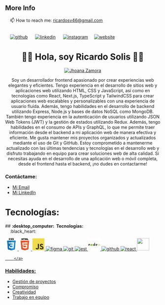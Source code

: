 
## More Info

&nbsp;&nbsp;&nbsp;&nbsp;📫 How to reach me: ricardosv46@gmail.com <br><br>

&nbsp;&nbsp;&nbsp;&nbsp;[<img src='https://cdn.jsdelivr.net/npm/simple-icons@3.0.1/icons/github.svg' alt='github' height='40'>](https://github.com/Richxdd)
&nbsp;&nbsp;&nbsp;&nbsp; [<img src='https://cdn.jsdelivr.net/npm/simple-icons@3.0.1/icons/linkedin.svg' alt='linkedin' height='40'>](https://www.linkedin.com/in/ricardosv46/)
&nbsp;&nbsp;&nbsp;&nbsp; [<img src='https://cdn.jsdelivr.net/npm/simple-icons@3.0.1/icons/instagram.svg' alt='instagram' height='40'>](https://www.instagram.com/ricardosv46/)
&nbsp;&nbsp;&nbsp;&nbsp;[<img src='https://cdn.jsdelivr.net/npm/simple-icons@3.0.1/icons/icloud.svg' alt='website' height='40'>](https://ricardosv.netlify.app)


<h1 align="center">👨‍💻 Hola, soy Ricardo Solis 👨‍💻</h1>

<p align="center">
    <a href="https://github.com/JhoanaZF">
        <img src="https://readme-typing-svg.demolab.com?font=Fira+Code&pause=500&color=330867&center=true&width=600&lines=Desarrollador+Full stack" alt="Jhoana Zamora" />
    </a>
</p>

<p align="center">
Soy un desarrollador frontend apasionado por crear experiencias web elegantes y eficientes. Tengo experiencia en el desarrollo de sitios web y aplicaciones web utilizando HTML, CSS y JavaScript, así como en tecnologías como React, Next.js, TypeScript y TailwindCSS para crear aplicaciones web escalables y personalizables con una experiencia de usuario fluida. Además, tengo habilidades en el desarrollo de backend utilizando Express, Node.js y bases de datos NoSQL como MongoDB. También tengo experiencia en la autenticación de usuarios utilizando JSON Web Tokens (JWT) y la gestión de estados utilizando Redux. Además, tengo habilidades en el consumo de APIs y GraphQL, lo que me permite traer información desde el backend a mi aplicación web de manera efectiva y eficiente. Me gusta mantener mis proyectos organizados y actualizados mediante el uso de Git y GitHub. Estoy comprometido a mantenerme actualizado con las últimas tendencias y tecnologías en el desarrollo web y disfruto trabajando en equipo para crear soluciones web de alta calidad. Si necesitas ayuda en el desarrollo de una aplicación web o móvil completa, desde el frontend hasta el backend, ¡no dudes en contactarme!
</p>

<h3 align="left">Contáctame:</h3>

-   [Mi Email](https://mail.google.com/mail/u/0/#inbox)
-   [Mi LinkedIn](https://www.linkedin.com/in/jhoana-zamora-8b6595204/)

<h1 align="left">Tecnologías:</h1>
## <b>:desktop_computer:&nbsp;&nbsp;Tecnologías:</b><br>
&nbsp;&nbsp;&nbsp;&nbsp;:black_heart: &nbsp;&nbsp;
<p align="left">
        <a href="https://developer.mozilla.org/es/docs/Web/CSS" target="_blank" rel="noreferrer">
            <img src="https://raw.githubusercontent.com/devicons/devicon/master/icons/css3/css3-original-wordmark.svg" alt="css3" width="40" height="40" />
        </a>
        <a href="https://developer.mozilla.org/es/docs/Web/HTML" target="_blank" rel="noreferrer">
            <img src="https://raw.githubusercontent.com/devicons/devicon/master/icons/html5/html5-original-wordmark.svg" alt="html5" width="40" height="40" />
        </a>
        <a href="https://developer.mozilla.org/en-US/docs/Web/JavaScript" target="_blank" rel="noreferrer">
            <img src="https://raw.githubusercontent.com/devicons/devicon/master/icons/javascript/javascript-original.svg" alt="javascript" width="40" height="40" />
        </a>
        <a href="https://www.figma.com/" target="_blank" rel="noreferrer">
            <img src="https://www.vectorlogo.zone/logos/figma/figma-icon.svg" alt="figma" width="40" height="40" />
        </a>
        <a href="https://git-scm.com/" target="_blank" rel="noreferrer">
            <img src="https://www.vectorlogo.zone/logos/git-scm/git-scm-icon.svg" alt="git" width="40" height="40" />
        </a>
        <a href="https://jestjs.io" target="_blank" rel="noreferrer">
            <img src="https://www.vectorlogo.zone/logos/jestjsio/jestjsio-icon.svg" alt="jest" width="40" height="40" />
        </a>
        <a href="https://nodejs.org" target="_blank" rel="noreferrer">
            <img src="https://raw.githubusercontent.com/devicons/devicon/master/icons/nodejs/nodejs-original-wordmark.svg" alt="nodejs" width="40" height="40" />
        </a>
        <a href="https://www.hostinger.es/tutoriales/que-es-github" target="_blank" rel="noreferrer">
            <img src="https://cdn.jsdelivr.net/gh/devicons/devicon/icons/github/github-original.svg" alt="github" width="40" height="40" />
        </a>
        <a href="https://www.hostinger.es/tutoriales/que-es-github" target="_blank" rel="noreferrer">
            <img src="https://www.vectorlogo.zone/logos/reactjs/reactjs-icon.svg" alt="react" width="40" height="40" />
            <img src="https://cdn.jsdelivr.net/gh/devicons/devicon/icons/react/react-original.svg" width="40" height="40"  />

        </a>
    
    
</p>

<h3 align="left">Habilidades:</h3>

-   Gestión de proyectos
-   Compromiso
-   Creatividad
-   Trabajo en equipo

